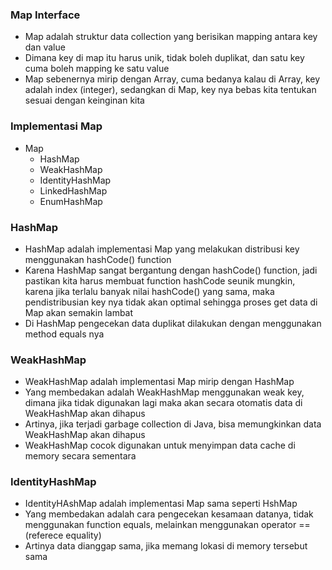### Map Interface
- Map adalah struktur data collection yang berisikan mapping antara key dan value
- Dimana key di map itu harus unik, tidak boleh duplikat, dan satu key cuma boleh mapping ke satu value
- Map sebenernya mirip dengan Array, cuma bedanya kalau di Array, key adalah index (integer), sedangkan di Map, key nya bebas kita tentukan sesuai dengan keinginan kita

### Implementasi Map
- Map
  - HashMap
  - WeakHashMap
  - IdentityHashMap
  - LinkedHashMap
  - EnumHashMap

### HashMap
- HashMap adalah implementasi Map yang melakukan distribusi key menggunakan hashCode() function
- Karena HashMap sangat bergantung dengan hashCode() function, jadi pastikan kita harus membuat function hashCode seunik mungkin, karena jika terlalu banyak nilai hashCode() yang sama, maka pendistribusian key nya tidak akan optimal sehingga proses get data di Map akan semakin lambat
- Di HashMap pengecekan data duplikat dilakukan dengan menggunakan method equals nya

### WeakHashMap
- WeakHashMap adalah implementasi Map mirip dengan HashMap
- Yang membedakan adalah WeakHashMap menggunakan weak key, dimana jika tidak digunakan lagi maka akan secara otomatis data di WeakHashMap akan dihapus
- Artinya, jika terjadi garbage collection di Java, bisa memungkinkan data WeakHashMap akan dihapus
- WeakHashMap cocok digunakan untuk menyimpan data cache di memory secara sementara

### IdentityHashMap
- IdentityHAshMap adalah implementasi Map sama seperti HshMap
- Yang membedakan adalah cara pengecekan kesamaan datanya, tidak menggunakan function equals, melainkan menggunakan operator == (referece equality)
- Artinya data dianggap sama, jika memang lokasi di memory tersebut sama